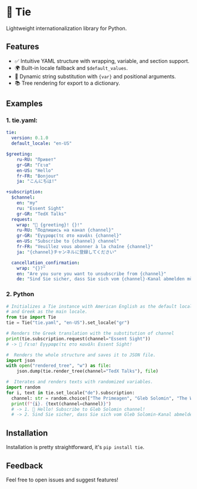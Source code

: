 # 👔 Tie
Lightweight internationalization library for Python. 
## Features
- ✅ Intuitive YAML structure with wrapping, variable, and section support.
- 🌍 Built-in locale fallback and `$default_values`.
- 🧩 Dynamic string substitution with `{var}` and positional arguments.
- 📚 Tree rendering for export to a dictionary.

## Examples
### 1. tie.yaml:
```yaml
tie:
  version: 0.1.0
  default_locale: "en-US"

$greeting:
    ru-RU: "Привет"
    gr-GR: "Γεια"
    en-US: "Hello"
    fr-FR: "Bonjour"
    ja: "こんにちは!"

+subscription:
  $channel:
    en: "my"
    ru: "Essent Sight"
    gr-GR: "TedX Talks"
  request:
    wrap: "👋 {greeting}! {}!"
    ru-RU: "Подпишись на канал {channel}"
    gr-GR: "Εγγραφείτε στο κανάλι {channel}"
    en-US: "Subscribe to {channel} channel"
    fr-FR: "Veuillez vous abonner à la chaîne {channel}"
    ja: "{channel}チャンネルに登録してください"

  cancellation_confirmation:
    wrap: "{}?"
    en: "Are you sure you want to unsubscribe from {channel}"
    de: "Sind Sie sicher, dass Sie sich vom {channel}-Kanal abmelden möchten"
```
### 2. Python
```py
# Initializes a Tie instance with American English as the default locale
# and Greek as the main locale.
from tie import Tie
tie = Tie("tie.yaml", "en-US").set_locale("gr")

# Renders the Greek translation with the substitution of channel
print(tie.subscription.request(channel="Essent Sight"))
# -> 👋 Γεια! Εγγραφείτε στο κανάλι Essent Sight!

#  Renders the whole structure and saves it to JSON file.
import json
with open("rendered_tree", "w") as file:
    json.dump(tie.render_tree(channel="TedX Talks"), file)

#  Iterates and renders texts with randomized variables.
import random
for i, text in tie.set_locale("de").subscription:
  channel: str = random.choice(["The Primeagen", "Gleb Solomin", "The Weeknd"])
  print(f"{i}. {text(channel=channel)}")
  # -> 1. 👋 Hello! Subscribe to Gleb Solomin channel!
  # -> 2. Sind Sie sicher, dass Sie sich vom Gleb Solomin-Kanal abmelden möchten?
```

## Installation
Installation is pretty straightforward, it's `pip install tie`.

## Feedback
Feel free to open issues and suggest features!